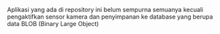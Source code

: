 Aplikasi yang ada di repository ini belum sempurna semuanya kecuali pengaktifkan sensor kamera dan penyimpanan ke database yang berupa data BLOB (Binary Large Object)
